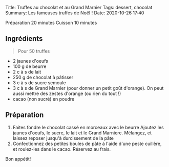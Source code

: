 Title: Truffes au chocolat et au Grand Marnier
Tags: dessert, chocolat
Summary: Les fameuses truffes de Noël !
Date:  2020-10-26 17:40

Préparation 20 minutes
Cuisson 10 minutes

## Ingrédients
> Pour 50 truffes 
- 2 jaunes d'oeufs 
- 100 g de beurre
- 2 c à s de lait 
- 250 g de chocolat à pâtisser 
- 3 c à s de sucre semoule
- 3 c à s de Grand Marnier (pour donner un petit goût d'orange). On peut aussi mettre des zestes d'orange (ou rien du tout !)
- cacao (non sucré) en poudre

## Préparation
1. Faites fondre le chocolat cassé en morceaux avec le beurre Ajoutez les jaunes d'oeufs, le sucre, le lait et le Grand Marniere. Mélangez, et laissez reposer
jusqu'à durcissement de la pâte 
2. Confectionnez des petites boules de pâte à l'aide d'une peste cuillère, et roulez-les dans le cacao. Réservez au frais.

Bon appétit!
